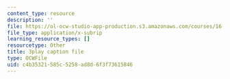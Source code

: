 ```yaml
---
content_type: resource
description: ''
file: https://ol-ocw-studio-app-production.s3.amazonaws.com/courses/16-687-private-pilot-ground-school-january-iap-2019/c4b35321585c5258ad8d6f3f73615846_3sB64Au76h0.vtt
file_type: application/x-subrip
learning_resource_types: []
resourcetype: Other
title: 3play caption file
type: OCWFile
uid: c4b35321-585c-5258-ad8d-6f3f73615846
---
```

